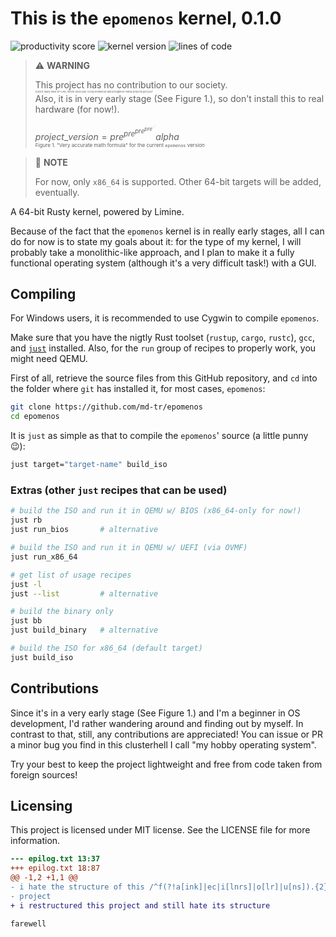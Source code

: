 # This is the `epomenos` kernel, 0.1.0

![productivity score](https://img.shields.io/badge/productivity_score---2147483648-white?logo=github&style=plastic)
![kernel version](https://img.shields.io/badge/dynamic/toml?url=https%3A%2F%2Fraw.githubusercontent.com%2Fmd-tr%2Fepomenos%2Frefs%2Fheads%2Fmain%2Fkernel%2FCargo.toml&query=%24.package.version&prefix=v&label=epome-kernel&color=dark-green&style=plastic)
![lines of code](https://tokei.rs/b1/github/md-tr/epomenos)

> :warning: **WARNING**
>
> This project has no contribution to our society.  
> <small><small><small><small><small><small><small>
> Does it really have to? Like, where does your cocky behaviour about beginner
> hobby projects get you?  
> </small></small></small></small></small></small></small>
> Also, it is in very early stage (See Figure 1.), so don't install this to
> real hardware (for now!).
>
> $project\_version = pre^{pre^{pre^{pre^{.·^{.}}}}} alpha$  
> <small><small><small>Figure 1. "Very accurate math formula" for the current
> `epomenos` version</small></small></small>

> 📒 **NOTE**
>
> For now, only `x86_64` is supported. Other 64-bit targets will be added,
> eventually.

A 64-bit Rusty kernel, powered by Limine.

Because of the fact that the `epomenos` kernel is in really early stages, all
I can do for now is to state my goals about it: for the type of my kernel, I
will probably take a monolithic-like approach, and I plan to make it a fully
functional operating system (although it's a very difficult task!) with a GUI.

## Compiling

For Windows users, it is recommended to use Cygwin to compile `epomenos`.

Make sure that you have the nigtly Rust toolset (`rustup`, `cargo`, `rustc`),
`gcc`, and [`just`](https://github.com/casey/just) installed. Also, for the
`run` group of recipes to properly work, you might need QEMU.

First of all, retrieve the source files from this GitHub repository, and
`cd` into the folder where `git` has installed it, for most cases, `epomenos`:

```sh
git clone https://github.com/md-tr/epomenos
cd epomenos
```

It is `just` as simple as that to compile the `epomenos`' source (a little
punny :wink:):

```sh
just target="target-name" build_iso
```

### Extras (other `just` recipes that can be used)

```sh
# build the ISO and run it in QEMU w/ BIOS (x86_64-only for now!)
just rb
just run_bios       # alternative

# build the ISO and run it in QEMU w/ UEFI (via OVMF)
just run_x86_64

# get list of usage recipes
just -l
just --list         # alternative

# build the binary only
just bb
just build_binary   # alternative

# build the ISO for x86_64 (default target)
just build_iso
```

## Contributions

Since it's in a very early stage (See Figure 1.) and I'm a beginner in OS
development, I'd rather wandering around and finding out by myself. In
contrast to that, still, any contributions are appreciated! You can issue
or PR a minor bug you find in this clusterhell I call "my hobby operating
system".

Try your best to keep the project lightweight and free from code taken from
foreign sources!

## Licensing

This project is licensed under MIT license. See the LICENSE file for more
information.

```diff
--- epilog.txt 13:37
+++ epilog.txt 18:87
@@ -1,2 +1,1 @@
- i hate the structure of this /^f(?!a[ink]|ec|i[lnrs]|o[lr]|u[ns]).{2}kin[g']?$/gm
- project
+ i restructured this project and still hate its structure

farewell
```